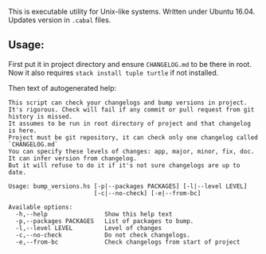This is executable utility for Unix-like systems. Written under Ubuntu 16.04.
Updates version in `.cabal` files.

## Usage:

First put it in project directory and ensure `CHANGELOG.md` to be there in root.
Now it also requires `stack install tuple turtle` if not installed.

Then text of autogenerated help:

```
This script can check your changelogs and bump versions in project.
It's rigorous. Check will fail if any commit or pull request from git history is missed.
It assumes to be run in root directory of project and that changelog is here.
Project must be git repository, it can check only one changelog called `CHANGELOG.md`
You can specify these levels of changes: app, major, minor, fix, doc.
It can infer version from changelog.
But it will refuse to do it if it's not sure changelogs are up to date.

Usage: bump_versions.hs [-p|--packages PACKAGES] [-l|--level LEVEL]
                        [-c|--no-check] [-e|--from-bc]

Available options:
  -h,--help                Show this help text
  -p,--packages PACKAGES   List of packages to bump.
  -l,--level LEVEL         Level of changes
  -c,--no-check            Do not check changelogs.
  -e,--from-bc             Check changelogs from start of project
```
